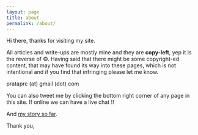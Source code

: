 ```yaml
---
layout: page
title: about
permalink: /about/
---
```


Hi there, thanks for visiting my site.

All articles and write-ups are mostly mine and they are __copy-left__, yep
it is the reverse of ©. Having said that there might be some copyright-ed
content, that may have found its way into these pages, which is not
intentional and if you find that infringing please let me know.

prataprc (at) gmail (dot) com

You can also tweet me by clicking the bottom right corner of any page in this
site. If online we can have a live chat !!

And [my story so far](../hello-world.html).

Thank you,
